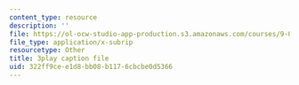 ```yaml
---
content_type: resource
description: ''
file: https://ol-ocw-studio-app-production.s3.amazonaws.com/courses/9-00sc-introduction-to-psychology-fall-2011/322ff9cee1d8bb08b1176cbcbe0d5366_76O3rulk844.srt
file_type: application/x-subrip
resourcetype: Other
title: 3play caption file
uid: 322ff9ce-e1d8-bb08-b117-6cbcbe0d5366
---
```


